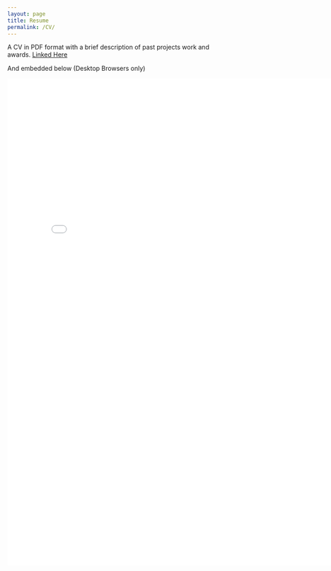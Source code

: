 ```yaml
---
layout: page
title: Resume
permalink: /CV/
---
```


A CV in PDF format with a brief description of past projects work and awards. [Linked Here]({{site.baseurl}}/assets/docs/CV_ishank_juneja.pdf)

And embedded below (Desktop Browsers only) 

<embed src="{{site.baseurl}}/assets/docs/CV_ishank_juneja.pdf" width="800px" height="1100px" />
